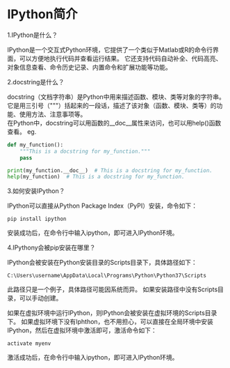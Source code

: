 # IPython简介
1.IPython是什么？
   
IPython是一个交互式Python环境，它提供了一个类似于Matlab或R的命令行界面，可以方便地执行代码并查看运行结果。
它还支持代码自动补全、代码高亮、对象信息查看、命令历史记录、内置命令和扩展功能等功能。

2.docstring是什么？

docstring（文档字符串）是Python中用来描述函数、模块、类等对象的字符串。
它是用三引号（"""）括起来的一段话，描述了该对象（函数、模块、类等）的功能、使用方法、注意事项等。   
在Python中，docstring可以用函数的__doc__属性来访问，也可以用help()函数查看。
eg.
```python
def my_function():
    """This is a docstring for my_function."""
    pass

print(my_function.__doc__)  # This is a docstring for my_function.
help(my_function)  # This is a docstring for my_function.   
```

3.如何安装IPython？

IPython可以直接从Python Package Index（PyPI）安装，命令如下：
``` 
pip install ipython
```
安装成功后，在命令行中输入ipython，即可进入IPython环境。

4.IPythony会被pip安装在哪里？

IPython会被安装在Python安装目录的Scripts目录下，具体路径如下：
```
C:\Users\username\AppData\Local\Programs\Python\Python37\Scripts
```
此路径只是一个例子，具体路径可能因系统而异。
如果安装路径中没有Scripts目录，可以手动创建。

如果在虚拟环境中运行IPython，则IPython会被安装在虚拟环境的Scripts目录下。
如果虚拟环境下没有Iphthon，也不用担心，可以直接在全局环境中安装IPython，然后在虚拟环境中激活即可，激活命令如下：
```
activate myenv
```
激活成功后，在命令行中输入ipython，即可进入IPython环境。